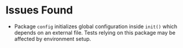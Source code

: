 # Issues Found
- Package `config` initializes global configuration inside `init()` which depends on an external file. Tests relying on this package may be affected by environment setup.

